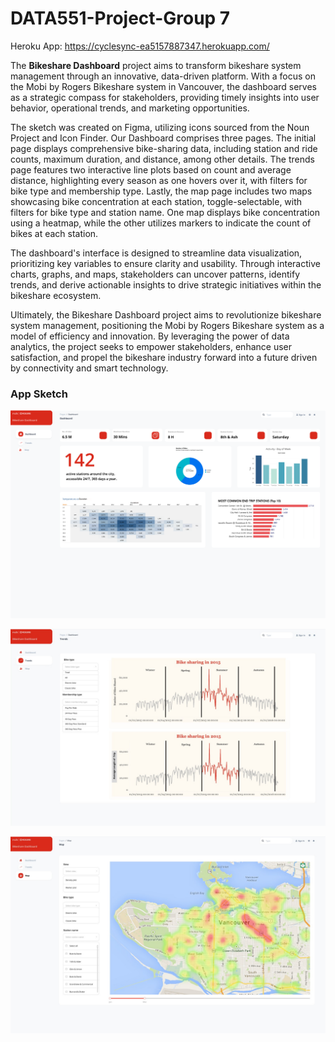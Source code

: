 # DATA551-Project-Group 7

Heroku App: https://cyclesync-ea5157887347.herokuapp.com/

The **Bikeshare Dashboard** project aims to transform bikeshare system management through an innovative, data-driven platform. With a focus on the Mobi by Rogers Bikeshare system in Vancouver, the dashboard serves as a strategic compass for stakeholders, providing timely insights into user behavior, operational trends, and marketing opportunities.

The sketch was created on Figma, utilizing icons sourced from the Noun Project and Icon Finder. Our Dashboard comprises three pages. The initial page displays comprehensive bike-sharing data, including station and ride counts, maximum duration, and distance, among other details. The trends page features two interactive line plots based on count and average distance, highlighting every season as one hovers over it, with filters for bike type and membership type. Lastly, the map page includes two maps showcasing bike concentration at each station, toggle-selectable, with filters for bike type and station name. One map displays bike concentration using a heatmap, while the other utilizes markers to indicate the count of bikes at each station.

The dashboard's interface is designed to streamline data visualization, prioritizing key variables to ensure clarity and usability. Through interactive charts, graphs, and maps, stakeholders can uncover patterns, identify trends, and derive actionable insights to drive strategic initiatives within the bikeshare ecosystem.

Ultimately, the Bikeshare Dashboard project aims to revolutionize bikeshare system management, positioning the Mobi by Rogers Bikeshare system as a model of efficiency and innovation. By leveraging the power of data analytics, the project seeks to empower stakeholders, enhance user satisfaction, and propel the bikeshare industry forward into a future driven by connectivity and smart technology.

### App Sketch

![Dashboard](https://github.com/cmulya/DATA551-Project/blob/main/App%20Sketch/Dashboard.png)

![Trends](https://github.com/cmulya/DATA551-Project/blob/main/App%20Sketch/Trends.jpeg)

![Maps](https://github.com/cmulya/DATA551-Project/blob/main/App%20Sketch/Maps.jpeg)

